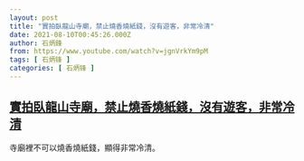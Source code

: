 ```yaml
---
layout: post
title: "實拍臥龍山寺廟，禁止燒香燒紙錢，沒有遊客，非常冷清"
date: 2021-08-10T00:45:26.000Z
author: 石炳鋒
from: https://www.youtube.com/watch?v=jgnVrkYm9pM
tags: [ 石炳锋 ]
categories: [ 石炳锋 ]
---
```

<!--1628556326000-->
[實拍臥龍山寺廟，禁止燒香燒紙錢，沒有遊客，非常冷清](https://www.youtube.com/watch?v=jgnVrkYm9pM)
------

<div>
寺廟裡不可以燒香燒紙錢，顯得非常冷清。
</div>
